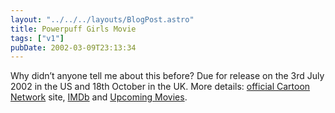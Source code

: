 ```yaml
---
layout: "../../../layouts/BlogPost.astro"
title: Powerpuff Girls Movie
tags: ["v1"]
pubDate: 2002-03-09T23:13:34
---
```


Why didn&#8217;t anyone tell me about this before? Due for release on the 3rd July 2002 in the US and 18th October in the UK. More details: [official Cartoon Network][1] site, [IMDb][2] and [Upcoming Movies][3].

[1]: http://www.cartoonnetwork.com/POWERPUFF/movie/
[2]: http://uk.imdb.com/Title?0289408
[3]: http://www.upcomingmovies.com/powerpuffgirls.html
